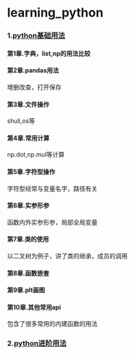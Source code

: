 # learning_python

### 1.[python基础用法](./1.python基础)  

#### 第1章.字典，list,np的用法比较  
#### 第2章.pandas用法  
增删改查，打开保存  
#### 第3章.文件操作  
shuli,os等  
#### 第4章.常用计算  
np.dot,np.mul等计算
#### 第5章.字符型操作  
字符型经常与变量名字，路径有关  
#### 第6章.实参形参  
函数内外实参形参，局部全局变量
#### 第7章.类的使用  
以二叉树为例子，讲了类的继承，成员的调用   
#### 第8章.函数嵌套  
#### 第9章.plt画图  
#### 第10章.其他常用api  
包含了很多常用的内建函数的用法  

### 2.[python进阶用法](./2.python进阶用法)

####